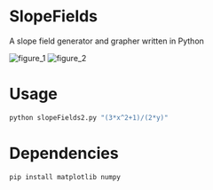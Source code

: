 # SlopeFields
A slope field generator and grapher written in Python

![figure_1](https://cloud.githubusercontent.com/assets/5304541/12697204/5f73cdd8-c74b-11e5-9cff-0c7e8f0818c0.png)
![figure_2](https://cloud.githubusercontent.com/assets/5304541/12697203/5f633db0-c74b-11e5-95fd-1a486c8d801a.png)


# Usage

``` bash
python slopeFields2.py "(3*x^2+1)/(2*y)"
```

# Dependencies 

``` bash
pip install matplotlib numpy
```
